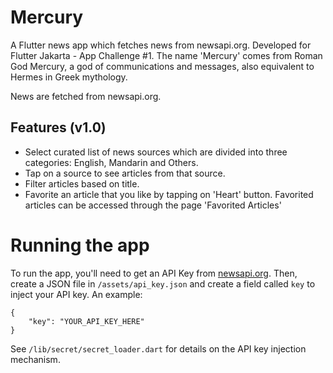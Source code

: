 # Mercury

A Flutter news app which fetches news from newsapi.org. Developed for Flutter Jakarta - App Challenge #1.
The name 'Mercury' comes from Roman God Mercury, a god of communications and messages, also equivalent to Hermes in Greek mythology. 

News are fetched from newsapi.org.

## Features (v1.0)

- Select curated list of news sources which are divided into three categories: English, Mandarin and Others.
- Tap on a source to see articles from that source. 
- Filter articles based on title.
- Favorite an article that you like by tapping on 'Heart' button. Favorited articles can be accessed through the page 'Favorited Articles'

# Running the app

To run the app, you'll need to get an API Key from [newsapi.org](https://newsapi.org). Then, create a JSON file in `/assets/api_key.json` and create a field called `key` to inject your API key. An example:

```
{
    "key": "YOUR_API_KEY_HERE"
}
```

See `/lib/secret/secret_loader.dart` for details on the API key injection mechanism.
